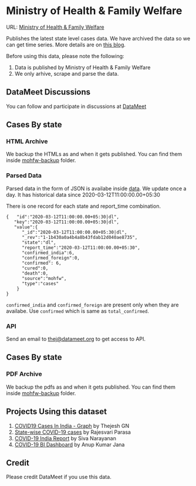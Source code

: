 # Ministry of Health & Family Welfare

URL:  [Ministry of Health & Family Welfare](https://www.mohfw.gov.in/)

Publishes the latest state level cases data. We have archived the data so we can get time series. More details are on [this blog](https://thejeshgn.com/2020/03/16/novel-corona-virus-covid19-archive-api-india-data/).


Before using this data, please note the following:
 
 1. Data is published by Ministry of Health & Family Welfare
 2. We only arhive, scrape and parse the data.


## DataMeet Discussions 
You can follow and participate in discussions at [DataMeet](https://groups.google.com/forum/#!topic/datameet/_HnOB5iyEx0)

## Cases By state
### HTML Archive

We backup the HTMLs as and when it gets published. You can find them inside [mohfw-backup](https://github.com/datameet/covid19/tree/master/mohfw-backup) folder.

### Parsed Data

Parsed data in the form of JSON is availabe inside [data](https://github.com/datameet/covid19/tree/master/data). We update once a day. It has historical data since 2020-03-12T11:00:00.00+05:30

There is one record for each state and report_time combination.

```
{   "id":"2020-03-12T11:00:00.00+05:30|dl",
   "key":"2020-03-12T11:00:00.00+05:30|dl",
   "value":{
      "_id":"2020-03-12T11:00:00.00+05:30|dl",
      "_rev":"1-1b430a0a4b4a8b43fdab12d040ae8735",
      "state":"dl",
      "report_time":"2020-03-12T11:00:00.00+05:30",
      "confirmed_india":6,
      "confirmed_foreign":0,
      "confirmed": 6,
      "cured":0,
      "death":0,
      "source":"mohfw",
      "type":"cases"      
	}
}
```

`confirmed_india` and `confirmed_foreign` are present only when they are availabe. Use `confirmed` which is same as 
`total_confirmed`.

### API
Send an email to thej@datameet.org to get access to API.


## Cases By state
### PDF Archive
We backup the pdfs as and when it gets published. You can find them inside [mohfw-backup](https://github.com/datameet/covid19/tree/master/mohfw-backup) folder.




## Projects Using this dataset
1. [COVID19 Cases In India - Graph](https://thejeshgn.com/projects/covid19-india/) by Thejesh GN
2. [State-wise COVID-19 cases](https://public.flourish.studio/visualisation/1661567/) by Rajesvari Parasa 
3. [COVID-19 India Report](https://datastudio.google.com/embed/u/0/reporting/12M_3KUQF1TowcyXyu5qbpiSv-freYUzw/page/8reJB) by Siva Narayanan
4. [COVID-19 BI Dashboard](https://app.powerbi.com/view?r=eyJrIjoiNWEyNThlZTItYTY3MC00NDM5LWEyYTgtZDBiMzc4MmNlNDdiIiwidCI6ImM4ZWNhM2NhLTEyNzYtNDZkNS05ZDlkLWEwZjJhMDI4OTIwZiIsImMiOjl9) by Anup Kumar Jana

## Credit
Please credit DataMeet if you use this data.

